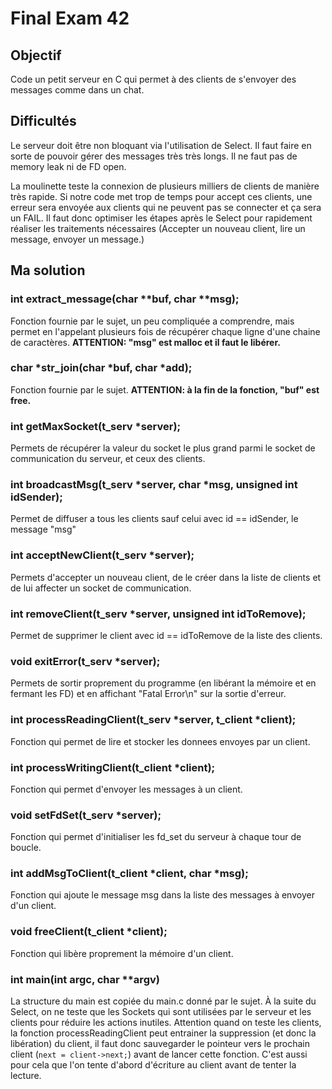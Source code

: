 # Final Exam 42

## Objectif
Code un petit serveur en C qui permet à des clients de s'envoyer des messages comme dans un chat. 

## Difficultés 
Le serveur doit être non bloquant via l'utilisation de Select. Il faut faire en sorte de pouvoir gérer des messages très très longs. 
Il ne faut pas de memory leak ni de FD open. 

La moulinette teste la connexion de plusieurs milliers de clients de manière très rapide. Si notre code met trop de temps pour accept ces clients, une erreur sera envoyée aux clients qui ne peuvent pas se connecter et ça sera un FAIL. 
Il faut donc optimiser les étapes après le Select pour rapidement réaliser les traitements nécessaires (Accepter un nouveau client, lire un message, envoyer un message.)

## Ma solution

### int extract_message(char **buf, char **msg);

Fonction fournie par le sujet, un peu compliquée a comprendre, mais permet en l'appelant plusieurs fois de récupérer chaque ligne d'une chaine de caractères. **ATTENTION: "msg" est malloc et il faut le libérer.** 

### char *str_join(char *buf, char *add);

Fonction fournie par le sujet. **ATTENTION: à la fin de la fonction, "buf" est free.** 

### int getMaxSocket(t_serv *server);

Permets de récupérer la valeur du socket le plus grand parmi le socket de communication du serveur, et ceux des clients. 

### int broadcastMsg(t_serv *server, char *msg, unsigned int idSender);

Permet de diffuser a tous les clients sauf celui avec id == idSender, le message "msg"

### int acceptNewClient(t_serv *server);

Permets d'accepter un nouveau client, de le créer dans la liste de clients et de lui affecter un socket de communication.

### int removeClient(t_serv *server, unsigned int idToRemove);

Permet de supprimer le client avec id == idToRemove de la liste des clients.

### void exitError(t_serv *server);

Permets de sortir proprement du programme (en libérant la mémoire et en fermant les FD) et en affichant "Fatal Error\n" sur la sortie d'erreur. 

### int processReadingClient(t_serv *server, t_client *client);

Fonction qui permet de lire et stocker les donnees envoyes par un client. 

### int processWritingClient(t_client *client);

Fonction qui permet d'envoyer les messages à un client. 

### void setFdSet(t_serv *server);

Fonction qui permet d'initialiser les fd_set du serveur à chaque tour de boucle. 

### int addMsgToClient(t_client *client, char *msg);

Fonction qui ajoute le message msg dans la liste des messages à envoyer d'un client.

### void freeClient(t_client *client);

Fonction qui libère proprement la mémoire d'un client. 

### int main(int argc, char **argv)

La structure du main est copiée du main.c donné par le sujet. À la suite du Select, on ne teste que les Sockets qui sont utilisées par le serveur et les clients pour réduire les actions inutiles. 
Attention quand on teste les clients, la fonction processReadingClient peut entrainer la suppression (et donc la libération) du client, il faut donc sauvegarder le pointeur vers le prochain client (```next = client->next;```) avant de lancer cette fonction. C'est aussi pour cela que l'on tente d'abord d'écriture au client avant de tenter la lecture. 